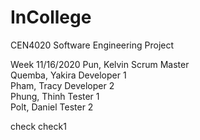 # InCollege
CEN4020 Software Engineering Project

Week 11/16/2020 
Pun, Kelvin      Scrum Master  
Quemba, Yakira   Developer 1  
Pham, Tracy      Developer 2  
Phung, Thinh     Tester 1  
Polt, Daniel     Tester 2  


check
check1